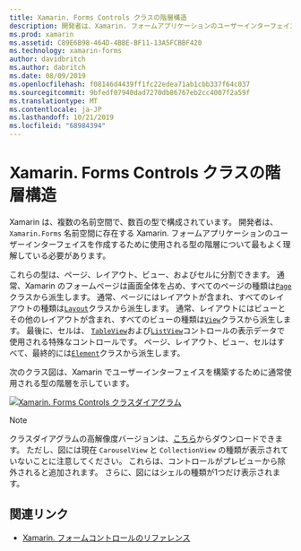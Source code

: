 ```yaml
---
title: Xamarin. Forms Controls クラスの階層構造
description: 開発者は、Xamarin. フォームアプリケーションのユーザーインターフェイスの作成に使用される型の階層について理解している必要があります。
ms.prod: xamarin
ms.assetid: C89E6B98-464D-4BBE-BF11-13A5FCBBF420
ms.technology: xamarin-forms
author: davidbritch
ms.author: dabritch
ms.date: 08/09/2019
ms.openlocfilehash: f08146d4439ff1fc22edea71ab1cbb337f64c037
ms.sourcegitcommit: 9bfedf07940dad7270db86767eb2cc4007f2a59f
ms.translationtype: MT
ms.contentlocale: ja-JP
ms.lasthandoff: 10/21/2019
ms.locfileid: "68984394"
---
```

# <a name="xamarinforms-controls-class-hierarchy"></a>Xamarin. Forms Controls クラスの階層構造

Xamarin は、複数の名前空間で、数百の型で構成されています。 開発者は、`Xamarin.Forms` 名前空間に存在する Xamarin. フォームアプリケーションのユーザーインターフェイスを作成するために使用される型の階層について最もよく理解している必要があります。

これらの型は、ページ、レイアウト、ビュー、およびセルに分割できます。 通常、Xamarin のフォームページは画面全体を占め、すべてのページの種類は[`Page`](xref:Xamarin.Forms.Page)クラスから派生します。 通常、ページにはレイアウトが含まれ、すべてのレイアウトの種類は[`Layout`](xref:Xamarin.Forms.Layout)クラスから派生します。 通常、レイアウトにはビューとその他のレイアウトが含まれ、すべてのビューの種類は[`View`](xref:Xamarin.Forms.View)クラスから派生します。 最後に、セルは、 [`TableView`](xref:Xamarin.Forms.TableView)および[`ListView`](xref:Xamarin.Forms.ListView)コントロールの表示データで使用される特殊なコントロールです。 ページ、レイアウト、ビュー、セルはすべて、最終的には[`Element`](xref:Xamarin.Forms.Element)クラスから派生します。

次のクラス図は、Xamarin でユーザーインターフェイスを構築するために通常使用される型の階層を示しています。

[![Xamarin. Forms Controls クラスダイアグラム](class-hierarchy-images/class-diagram.png "Xamarin. Forms controls クラスダイアグラム")](class-hierarchy-images/class-diagram-large.png#lightbox "Xamarin. Forms controls クラスダイアグラム")

> [!NOTE]
> クラスダイアグラムの高解像度バージョンは、[こちら](class-hierarchy-images/class-diagram-high-resolution.png)からダウンロードできます。 ただし、図には現在 `CarouselView` と `CollectionView` の種類が表示されていないことに注意してください。 これらは、コントロールがプレビューから除外されると追加されます。 さらに、図にはシェルの種類が1つだけ表示されます。

## <a name="related-links"></a>関連リンク

- [Xamarin. フォームコントロールのリファレンス](~/xamarin-forms/user-interface/controls/index.md)
